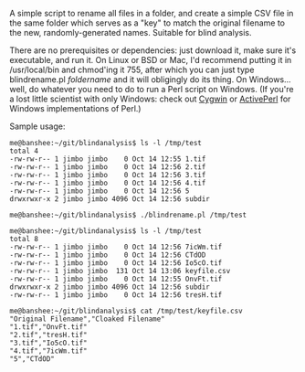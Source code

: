 A simple script to rename all files in a folder, and create a simple CSV file in the same folder which serves as a "key" to match the original filename to the new, randomly-generated names.  Suitable for blind analysis.

There are no prerequisites or dependencies: just download it, make sure it's executable, and run it.  On Linux or BSD or Mac, I'd recommend putting it in /usr/local/bin and chmod'ing it 755, after which you can just type blindrename.pl *foldername* and it will obligingly do its thing.  On Windows... well, do whatever you need to do to run a Perl script on Windows.  (If you're a lost little scientist with only Windows: check out <a href="http://www.cygwin.com/" target="_blank">Cygwin</a> or <a href="http://www.activestate.com/activeperl" target="_blank">ActivePerl</a> for Windows implementations of Perl.)

Sample usage:

~~~~
me@banshee:~/git/blindanalysis$ ls -l /tmp/test
total 4
-rw-rw-r-- 1 jimbo jimbo    0 Oct 14 12:55 1.tif
-rw-rw-r-- 1 jimbo jimbo    0 Oct 14 12:56 2.tif
-rw-rw-r-- 1 jimbo jimbo    0 Oct 14 12:56 3.tif
-rw-rw-r-- 1 jimbo jimbo    0 Oct 14 12:56 4.tif
-rw-rw-r-- 1 jimbo jimbo    0 Oct 14 12:56 5
drwxrwxr-x 2 jimbo jimbo 4096 Oct 14 12:56 subdir

me@banshee:~/git/blindanalysis$ ./blindrename.pl /tmp/test

me@banshee:~/git/blindanalysis$ ls -l /tmp/test
total 8
-rw-rw-r-- 1 jimbo jimbo    0 Oct 14 12:56 7icWm.tif
-rw-rw-r-- 1 jimbo jimbo    0 Oct 14 12:56 CTdOD
-rw-rw-r-- 1 jimbo jimbo    0 Oct 14 12:56 Io5cO.tif
-rw-rw-r-- 1 jimbo jimbo  131 Oct 14 13:06 keyfile.csv
-rw-rw-r-- 1 jimbo jimbo    0 Oct 14 12:55 OnvFt.tif
drwxrwxr-x 2 jimbo jimbo 4096 Oct 14 12:56 subdir
-rw-rw-r-- 1 jimbo jimbo    0 Oct 14 12:56 tresH.tif

me@banshee:~/git/blindanalysis$ cat /tmp/test/keyfile.csv
"Original Filename","Cloaked Filename"
"1.tif","OnvFt.tif"
"2.tif","tresH.tif"
"3.tif","Io5cO.tif"
"4.tif","7icWm.tif"
"5","CTdOD"
~~~~
